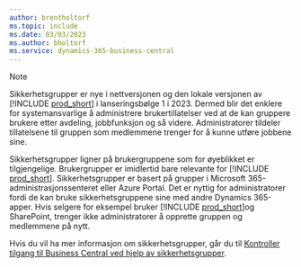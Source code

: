 ```yaml
---
author: brentholtorf
ms.topic: include
ms.date: 03/03/2023
ms.author: bholtorf
ms.service: dynamics-365-business-central
---
```


> [!NOTE]
> Sikkerhetsgrupper er nye i nettversjonen og den lokale versjonen av [!INCLUDE [prod_short](prod_short.md)] i lanseringsbølge 1 i 2023. Dermed blir det enklere for systemansvarlige å administrere brukertillatelser ved at de kan gruppere brukere etter avdeling, jobbfunksjon og så videre. Administratorer tildeler tillatelsene til gruppen som medlemmene trenger for å kunne utføre jobbene sine.
>
> Sikkerhetsgrupper ligner på brukergruppene som for øyeblikket er tilgjengelige. Brukergrupper er imidlertid bare relevante for [!INCLUDE [prod_short](prod_short.md)]. Sikkerhetsgrupper er basert på grupper i Microsoft 365-administrasjonssenteret eller Azure Portal. Det er nyttig for administratorer fordi de kan bruke sikkerhetsgruppene sine med andre Dynamics 365-apper. Hvis selgere for eksempel bruker [!INCLUDE [prod_short](prod_short.md)]og SharePoint, trenger ikke administratorer å opprette gruppen og medlemmene på nytt.
>
> Hvis du vil ha mer informasjon om sikkerhetsgrupper, går du til [Kontroller tilgang til Business Central ved hjelp av sikkerhetsgrupper](../ui-security-groups.md).